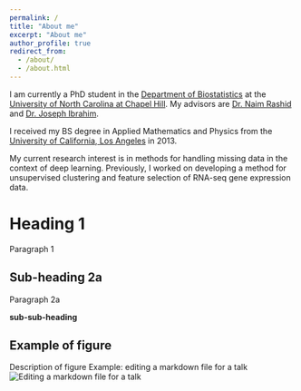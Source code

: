 ```yaml
---
permalink: /
title: "About me"
excerpt: "About me"
author_profile: true
redirect_from: 
  - /about/
  - /about.html
---
```


I am currently a PhD student in the [Department of Biostatistics](https://sph.unc.edu/bios/biostatistics) at the [University of North Carolina at Chapel Hill](https://www.unc.edu). My advisors are [Dr. Naim Rashid](https://sph.unc.edu/adv_profile/naim-rashid-phd/) and [Dr. Joseph Ibrahim](https://sph.unc.edu/adv_profile/joseph-g-ibrahim-phd/).

I received my BS degree in Applied Mathematics and Physics from the [University of California, Los Angeles](http://www.ucla.edu/) in 2013.

My current research interest is in methods for handling missing data in the context of deep learning. Previously, I worked on developing a method for unsupervised clustering and feature selection of RNA-seq gene expression data.

Heading 1
======
Paragraph 1

Sub-heading 2a
------
Paragraph 2a

**sub-sub-heading**

Example of figure
------
Description of figure
Example: editing a markdown file for a talk
![Editing a markdown file for a talk](/images/editing-talk.png)

